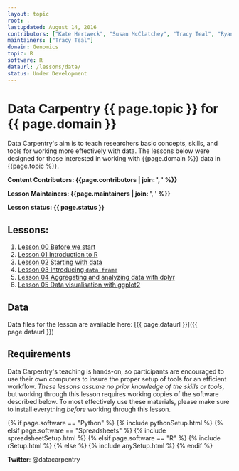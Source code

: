 ```yaml
---
layout: topic
root: .
lastupdated: August 14, 2016
contributors: ["Kate Hertweck", "Susan McClatchey", "Tracy Teal", "Ryan Williams"]
maintainers: ["Tracy Teal"]
domain: Genomics
topic: R
software: R
dataurl: /lessons/data/
status: Under Development
---
```


# Data Carpentry {{ page.topic }} for {{ page.domain }}

Data Carpentry's aim is to teach researchers basic concepts, skills,
and tools for working more effectively with data.
The lessons below were designed for those interested
in working with {{page.domain %}} data in {{page.topic %}}.

**Content Contributors: {{page.contributors | join: ', ' %}}**

**Lesson Maintainers: {{page.maintainers | join: ', ' %}}**

**Lesson status: {{ page.status }}**


## Lessons:

1. [Lesson 00 Before we start](lessons/00-before-we-start.html)
2. [Lesson 01 Introduction to R](lessons/01-intro-to-R.html)
3. [Lesson 02 Starting with data](lessons/02-starting-with-data.html)
4. [Lesson 03 Introducing `data.frame`](lessons/03-data-frames.html)
5. [Lesson 04 Aggregating and analyzing data with dplyr](lessons/04-dplyr.html)
6. [Lesson 05 Data visualisation with ggplot2](lessons/05-data-visualization.html)


## Data

Data files for the lesson are available here: [{{ page.dataurl }}]({{ page.dataurl }})


## Requirements

Data Carpentry's teaching is hands-on, so participants are encouraged to use
their own computers to insure the proper setup of tools for an efficient workflow.
*These lessons assume no prior knowledge of the skills or tools*, but working
through this lesson requires working copies of the software described below.
To most effectively use these materials, please make sure to install everything
*before* working through this lesson.

{% if page.software == "Python" %}
{% include pythonSetup.html %}
{% elsif page.software == "Spreadsheets" %}
{% include spreadsheetSetup.html %}
{% elsif page.software == "R" %}
{% include rSetup.html %}
{% else %}
{% include anySetup.html %}
{% endif %}

<p><strong>Twitter</strong>: @datacarpentry

